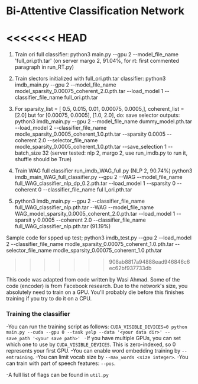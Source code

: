 # Bi-Attentive Classification Network
<<<<<<< HEAD
=======


1) Train ori full classifier: python3 main.py --gpu 2 --model_file_name 'full_ori.pth.tar' (on server margo 2, 91.04%, for rt: first commented paragraph in run_RT.py)
2) Train slectors initialized with full_ori.pth.tar classifier: python3 imdb_main.py --gpu 2 --model_file_name model_sparsity_0.00075_coherent_2.0.pth.tar --load_model 1 --classifier_file_name full_ori.pth.tar

 3) For sparsity_list  =  [ 0.5,  0.015, 0.01, 0.00075, 0.0005,], coherent_list = [2.0] but for [0.00075, 0.0005], [1.0, 2.0], do: save selector outputs: python3 imdb_main.py --gpu 2 --model_file_name dummy_model.pth.tar --load_model 2 --classifier_file_name modle_sparsity_0.0005_coherent_1.0.pth.tar --sparsity 0.0005 --coherent 2.0
 --selector_file_name modle_sparsity_0.0005_coherent_1.0.pth.tar --save_selection 1 --batch_size 32 (server tested: nlp 2, margo 2, use run_imdb.py to run it, shuffle should be True) 

 4) Train WAG full classifier run_imdb_WAG_full.py (NLP 2, 90.74%)  python3 imdb_main_WAG_full_classifier.py --gpu 2 --WAG  --model_file_name full_WAG_classifier_nlp_dp_0.2.pth.tar --load_model 1 --sparsity 0 --coherent 0 --classifier_file_name ful
l_ori.pth.tar
 
 5) python3 imdb_main.py --gpu 2 --classifier_file_name full_WAG_classifier_nlp.pth.tar --WAG  --model_file_name WAG_model_sparsity_0.0005_coherent_2.0.pth.tar --load_model 1 --sparsit
y 0.0005 --coherent 2.0 --classifier_file_name full_WAG_classifier_nlp.pth.tar (91.19%)

 
 
 Sample code for spped up test; python3 imdb_test.py --gpu 2 --load_model 2 --classifier_file_name modle_sparsity_0.00075_coherent_1.0.pth.tar --selector_file_name modle_sparsity_0.00075_coherent_1.0.pth.tar
>>>>>>> 908ab8817a94888ead946846c6ec62bf937733db

This code was adapted from code written by Wasi Ahmad. Some of the code (encoder) is from Facebook research. Due to the network's size, you absolutely need to train on a GPU. You'll probably die before this finishes training if you try to do it on a CPU.

### Training the classifier 
-You can run the training script as follows:
```CUDA_VISIBLE_DEVICES=0 python main.py --cuda --gpu 0 --task yelp --data '<your data dir>' --save_path '<your save path>' ```
-If you have multiple GPUs, you can set which one to use by ```CUDA_VISIBLE_DEVICES```. This is zero-indexed, so 0 represents your first GPU. 
-You can enable word embedding training by ```--emtraining```.
-You can limit vocab size by ```--max_words <size integer>```.
-You can train with part of speech features: ```--pos```.

-A full list of flags can be found in ```util.py```



